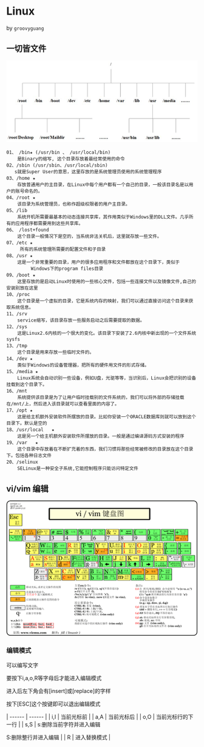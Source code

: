 Linux
=======
by `groovyguang`
## 

## 一切皆文件

![](./img/linuxFile.png)

    01、 /bin★ (/usr/bin 、 /usr/local/bin)
        是Binary的缩写, 这个目录存放着最经常使用的命令
	02、/sbin (/usr/sbin、/usr/local/sbin)
	   s就是Super User的意思，这里存放的是系统管理员使用的系统管理程序
	03、/home ★
	    存放普通用户的主目录，在Linux中每个用户都有一个自己的目录，一般该目录名是以用户的账号命名的。
	04、/root ★
	    该目录为系统管理员，也称作超级权限者的用户主目录。
	05、/lib
	    系统开机所需要最基本的动态连接共享库，其作用类似于Windows里的DLL文件。几乎所有的应用程序都需要用到这些共享库。
	06、 /lost+found
	    这个目录一般情况下是空的，当系统非法关机后，这里就存放一些文件。
	07、/etc ★
	     所有的系统管理所需要的配置文件和子目录
	08、/usr ★
	    这是一个非常重要的目录，用户的很多应用程序和文件都放在这个目录下，类似于
	         Windows下的program files目录
	09、/boot ★
	    这里存放的是启动Linux时使用的一些核心文件，包括一些连接文件以及镜像文件,自己的安装别放在这里
	10、/proc
	    这个目录是一个虚拟的目录，它是系统内存的映射，我们可以通过直接访问这个目录来获取系统信息。
	11、/srv
	    service缩写，该目录存放一些服务启动之后需要提取的数据。
	12、/sys
	    这是Linux2.6内核的一个很大的变化。该目录下安装了2.6内核中新出现的一个文件系统sysfs
	13、/tmp
	    这个目录是用来存放一些临时文件的。
	14、/dev ★
	    类似于Windows的设备管理器，把所有的硬件用文件的形式存储。
	15、/media ★
	    Linux系统会自动识别一些设备，例如U盘，光驱等等，当识别后，Linux会把识别的设备挂载到这个目录下。
	16、/mnt
	    系统提供该目录是为了让用户临时挂载别的文件系统的，我们可以将外部的存储挂载在/mnt/上，然后进入该目录就可以查看里面的内容了。
	17、/opt ★
	    这是给主机额外安装软件所摆放的目录。比如你安装一个ORACLE数据库则就可以放到这个目录下。默认是空的
	18、/usr/local   ★
	    这是另一个给主机额外安装软件所摆放的目录。一般是通过编译源码方式安装的程序
	19、/var   ★
	    这个目录中存放着在不断扩充着的东西，我们习惯将那些经常被修改的目录放在这个目录下。包括各种日志文件
	20、/selinux
	    SELinux是一种安全子系统,它能控制程序只能访问特定文件


## vi/vim 编辑
![](./img/vimSimplifiedChineseVersion.gif)

### 编辑模式
   可以编写文字 
   <p> 要按下i,a,o,R等字母后才能进入编辑模式 
   <p> 进入后左下角会有[insert]或[replace]的字样 
   <p> 按下[ESC]这个按键即可以退出编辑模式
	   

| ------ | ------ |
| i,I | 当前光标前 |
| a,A | 当前光标后 |
| o,O | 当前光标行的下一行 |
| s,S | s:删除当前字符并进入编辑<p>S:删除整行并进入编辑 |
| R | 进入替换模式 |
	

